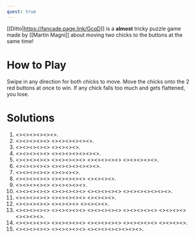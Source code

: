 ```yaml
---
quest: true
---
```


[[Ditto|https://fancade.page.link/GcqD]] is a **almost** tricky puzzle game made by [[Martin Magni]] about moving two chicks to the buttons at the same time!

# How to Play

Swipe in any direction for both chicks to move. Move the chicks onto the 2 red buttons at once to win. If any chick falls too much and gets flattened, you lose.

# Solutions

1. <<TLarrow>><<BLarrow>><<BLarrow>><<BLarrow>><<TLarrow>><<BRarrow>>.
2. <<BLarrow>><<BLarrow>><<BLarrow>><<TLarrow>><<TLarrow>> <<TRarrow>><<TRarrow>><<TRarrow>><<TRarrow>><<BRarrow>><<TLarrow>>.
3. <<BLarrow>><<BLarrow>><<TLarrow>><<TRarrow>><<TLarrow>> <<TRarrow>><<BRarrow>><<BRarrow>><<TRarrow>>.
4. <<TLarrow>><<TLarrow>><<TRarrow>><<BLarrow>><<BLarrow>> <<BLarrow>><<BRarrow>><<BRarrow>><<BRarrow>><<BRarrow>><<TRarrow>><<TLarrow>>.
5. <<TRarrow>><<TRarrow>><<TRarrow>><<TLarrow>><<TLarrow>> <<BLarrow>><<BRarrow>><<BRarrow>><<TRarrow>><<TLarrow>> <<TLarrow>><<TLarrow>><<TRarrow>><<BLarrow>><<TRarrow>> <<BRarrow>><<BRarrow>><<BLarrow>><<TLarrow>><<TRarrow>>.
6. <<TRarrow>><<BLarrow>><<BLarrow>><<TRarrow>><<TRarrow>> <<BLarrow>><<TRarrow>><<TRarrow>><<BLarrow>><<BLarrow>><<TRarrow>><<TRarrow>>.
7. <<TRarrow>><<TLarrow>><<TRarrow>><<TLarrow>><<BLarrow>> <<TLarrow>><<BLarrow>><<BRarrow>><<TRarrow>>.
8. <<BRarrow>><<BLarrow>><<BLarrow>><<TLarrow>><<TLarrow>> <<BRarrow>><<TRarrow>><<BLarrow>><<BRarrow>><<TRarrow>> <<TLarrow>><<TRarrow>><<TRarrow>><<BRarrow>>.
9. <<BLarrow>><<BLarrow>><<TRarrow>><<TLarrow>><<TLarrow>> <<BLarrow>><<BRarrow>><<BRarrow>><<BLarrow>><<TLarrow>>.
10. <<TLarrow>><<TRarrow>><<BRarrow>><<BLarrow>><<BLarrow>> <<TLarrow>><<TRarrow>><<TRarrow>><<BRarrow>><<TRarrow>> <<TRarrow>><<TLarrow>><<TRarrow>><<BRarrow>><<BLarrow>> <<BLarrow>><<BLarrow>><<BLarrow>><<BLarrow>><<TLarrow>><<TRarrow>><<BLarrow>>.
11. <<BRarrow>><<TRarrow>><<TLarrow>><<TLarrow>><<BLarrow>> <<BRarrow>><<TRarrow>><<TLarrow>><<BLarrow>><<TLarrow>> <<TRarrow>><<TRarrow>><<BRarrow>><<BRarrow>>.
12. <<TLarrow>><<TLarrow>><<BRarrow>><<TRarrow>><<TRarrow>> <<TRarrow>><<BRarrow>><<BLarrow>><<BLarrow>> <<TLarrow>><<TRarrow>><<TLarrow>><<TRarrow>>.
13. <<BRarrow>><<BRarrow>><<TRarrow>><<TRarrow>><<TRarrow>> <<BRarrow>><<TRarrow>><<TRarrow>><<TLarrow>><<TRarrow>> <<BLarrow>><<BLarrow>><<TLarrow>><<TRarrow>><<TLarrow>> <<BRarrow>><<TRarrow>><<TLarrow>><<BLarrow>><<BRarrow>> <<TLarrow>><<BLarrow>><<TLarrow>><<TRarrow>> <<BRarrow>><<TRarrow>><<TLarrow>><<BLarrow>>.
14. <<TLarrow>><<TRarrow>><<BRarrow>><<BLarrow>><<TLarrow>> <<TLarrow>><<BRarrow>><<BRarrow>><<TRarrow>><<TLarrow>> <<TLarrow>><<BLarrow>><<BRarrow>><<BRarrow>><<TRarrow>> <<TRarrow>><<TLarrow>><<BLarrow>><<BRarrow>><<TRarrow>> <<TLarrow>><<BLarrow>><<BLarrow>><<BLarrow>>.
15. <<TLarrow>><<TLarrow>><<TRarrow>><<TRarrow>><<BRarrow>> <<BRarrow>><<BLarrow>><<BLarrow>><<TLarrow>><<BLarrow>> <<BLarrow>><<BRarrow>><<TRarrow>><<TRarrow>><<TRarrow>><<TLarrow>><<TLarrow>><<TLarrow>>.